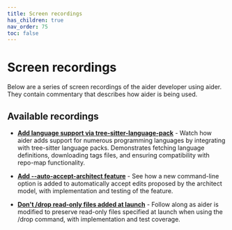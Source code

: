```yaml
---
title: Screen recordings
has_children: true
nav_order: 75
toc: false
---
```


# Screen recordings

Below are a series of screen recordings of the aider developer using aider.
They contain commentary that describes how aider is being used.

## Available recordings

- [**Add language support via tree-sitter-language-pack**](./tree-sitter-language-pack.html) - Watch how aider adds support for numerous programming languages by integrating with tree-sitter language packs. Demonstrates fetching language definitions, downloading tags files, and ensuring compatibility with repo-map functionality.

- [**Add --auto-accept-architect feature**](./auto-accept-architect.html) - See how a new command-line option is added to automatically accept edits proposed by the architect model, with implementation and testing of the feature.

- [**Don't /drop read-only files added at launch**](./dont-drop-original-read-files.html) - Follow along as aider is modified to preserve read-only files specified at launch when using the /drop command, with implementation and test coverage.


